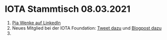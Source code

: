 # IOTA Stammtisch 08.03.2021
1. [Pia Wenke auf LinkedIn](https://www.linkedin.com/posts/pia-wenke-a85a49159_circulareconomy-sustainability-activity-6771820493507973120-9Xgc/)
2. Neues Mitglied bei der IOTA Foundation: [Tweet dazu](https://twitter.com/iota/status/1366702448115671046?s=20) und [Blogpost dazu](https://blog.iota.org/welcome-piotr-macek-to-the-iota-foundation/)
3. 
